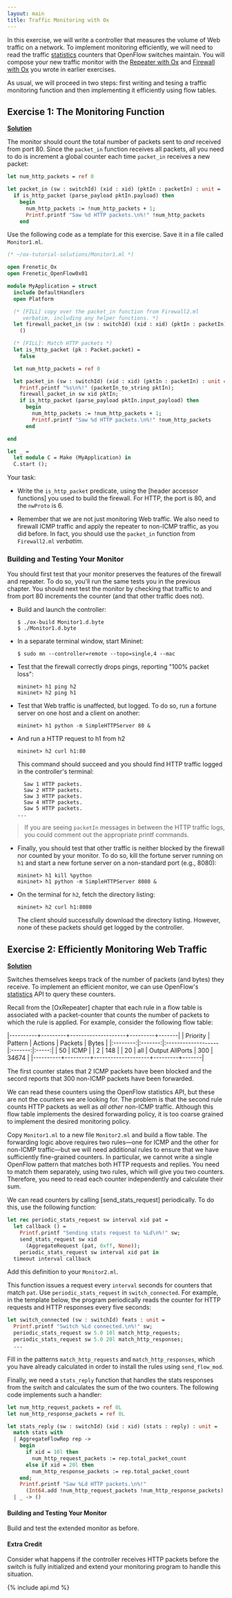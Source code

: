 ```yaml
---
layout: main
title: Traffic Monitoring with Ox
---
```


In this exercise, we will write a controller that measures the volume
of Web traffic on a network. To implement monitoring efficiently, we
will need to read the traffic [statistics] counters that OpenFlow
switches maintain. You will compose your new traffic monitor with the
[Repeater with Ox](../OxRepeater) and [Firewall with Ox](../OxFirewall) you wrote in earlier
exercises.

As usual, we will proceed in two steps: first writing and tesing a
traffic monitoring function and then implementing it efficiently using
flow tables.

## Exercise 1: The Monitoring Function

**[Solution](https://github.com/frenetic-lang/tutorials/blob/master/ox-tutorial-solutions/Monitor1.ml)**

The monitor should count the total number of packets sent to *and*
received from port 80. Since the `packet_in` function receives all
packets, all you need to do is increment a global counter each time
`packet_in` receives a new packet:

~~~ ocaml
let num_http_packets = ref 0

let packet_in (sw : switchId) (xid : xid) (pktIn : packetIn) : unit =
  if is_http_packet (parse_payload pktIn.payload) then
    begin
      num_http_packets := !num_http_packets + 1;
      Printf.printf "Saw %d HTTP packets.\n%!" !num_http_packets
    end
~~~

Use the following code as a template for this exercise.  Save it in a file
called `Monitor1.ml`.

~~~ ocaml
(* ~/ox-tutorial-solutions/Monitor1.ml *)

open Frenetic_Ox
open Frenetic_OpenFlow0x01

module MyApplication = struct
  include DefaultHandlers
  open Platform

  (* [FILL] copy over the packet_in function from Firewall2.ml
     verbatim, including any helper functions. *)
  let firewall_packet_in (sw : switchId) (xid : xid) (pktIn : packetIn) : unit =
    ()

  (* [FILL]: Match HTTP packets *)
  let is_http_packet (pk : Packet.packet) =
    false

  let num_http_packets = ref 0

  let packet_in (sw : switchId) (xid : xid) (pktIn : packetIn) : unit =
    Printf.printf "%s\n%!" (packetIn_to_string pktIn);
    firewall_packet_in sw xid pktIn;
    if is_http_packet (parse_payload pktIn.input_payload) then
      begin
        num_http_packets := !num_http_packets + 1;
        Printf.printf "Saw %d HTTP packets.\n%!" !num_http_packets
      end

end

let _ =
  let module C = Make (MyApplication) in
  C.start ();
~~~

Your task:

- Write the `is_http_packet` predicate, using the [header accessor
  functions] you used to build the firewall. For HTTP, the port is 80,
  and the `nwProto` is 6.

- Remember that we are not just monitoring Web traffic. We also need
  to firewall ICMP traffic and apply the repeater to non-ICMP traffic,
  as you did before. In fact, you should use the `packet_in` function
  from `Firewall2.ml` _verbatim_.

### Building and Testing Your Monitor

You should first test that your monitor preserves the features of the
firewall and repeater. To do so, you'll run the same tests you in the
previous chapter. You should next test the monitor by checking that
traffic to and from port 80 increments the counter (and that other
traffic does not).

- Build and launch the controller:

  ~~~ shell
  $ ./ox-build Monitor1.d.byte
  $ ./Monitor1.d.byte
  ~~~

- In a separate terminal window, start Mininet:

  ~~~
  $ sudo mn --controller=remote --topo=single,4 --mac
  ~~~

- Test that the firewall correctly drops pings, reporting "100% packet
  loss":

  ~~~
  mininet> h1 ping h2
  mininet> h2 ping h1
  ~~~

- Test that Web traffic is unaffected, but logged. To do so, run a
   fortune server on one host and a client on another:

  ~~~
  mininet> h1 python -m SimpleHTTPServer 80 &
  ~~~

- And run a HTTP request to h1 from h2

  ~~~
  mininet> h2 curl h1:80
  ~~~

  This command should succeed and you should find HTTP traffic
  logged in the controller's terminal:

  ~~~
    Saw 1 HTTP packets.
    Saw 2 HTTP packets.
    Saw 3 HTTP packets.
    Saw 4 HTTP packets.
    Saw 5 HTTP packets.
  ...
  ~~~

> If you are seeing <code>packetIn</code> messages in between the HTTP
> traffic logs, you could comment out the appropriate printf commands.


- Finally, you should test that other traffic is neither blocked by
  the firewall nor counted by your monitor. To do so, kill the fortune
  server running on `h1` and start a new fortune server on a
  non-standard port (e.g., 8080):

  ~~~
  mininet> h1 kill %python
  mininet> h1 python -m SimpleHTTPServer 8080 &
  ~~~

- On the terminal for `h2`, fetch the directory listing:

  ~~~
  mininet> h2 curl h1:8080
  ~~~

  The client should successfully download the directory listing. However, none of
  these packets should get logged by the controller.

## Exercise 2: Efficiently Monitoring Web Traffic

**[Solution](https://github.com/frenetic-lang/tutorials/blob/master/ox-tutorial-solutions/Monitor2.ml)**

Switches themselves keeps track of the number of packets (and bytes)
they receive. To implement an efficient monitor, we can use OpenFlow's
[statistics] API to query these counters.

Recall from the [OxRepeater] chapter that each rule in a flow table is
associated with a packet-counter that counts the number of packets to
which the rule is applied. For example, consider the following flow
table:

|----------+---------+--------------------+---------+-------|
| Priority | Pattern | Actions            | Packets | Bytes | 
|:--------:|:-------:|:-------------------|:-------:|:-----:|
| 50       | ICMP    |                    | 2       | 148   |
| 20       | all     | Output AllPorts    | 300     | 34674 |
|----------+---------+--------------------+---------+-------|

The first counter states that 2 ICMP packets have been blocked and the
secord reports that 300 non-ICMP packets have been forwarded.

We can read these counters using the OpenFlow statistics API, but
these are not the counters we are looking for. The problem is that the
second rule counts HTTP packets as well as *all other* non-ICMP
traffic. Although this flow table implements the desired forwarding
policy, it is too coarse grained to implement the desired monitoring
policy.

Copy `Monitor1.ml` to a new file `Monitor2.ml` and 
build a flow table. The forwarding logic above
requires two rules&mdash;one for ICMP and the other for non-ICMP
traffic&mdash;but we will need additional rules to ensure that we have
sufficiently fine-grained counters. 
In particular, we cannot write a single OpenFlow
pattern that matches both HTTP requests and replies. You need to match
them separately, using two rules, which will give you two
counters. Therefore, you need to read each counter independently and
calculate their sum.

We can read counters by calling [send_stats_request] periodically. To
do this, use the following function:

~~~ ocaml
let rec periodic_stats_request sw interval xid pat =
  let callback () =
    Printf.printf "Sending stats request to %Ld\n%!" sw;
    send_stats_request sw xid
      (AggregateRequest (pat, 0xff, None));
    periodic_stats_request sw interval xid pat in
  timeout interval callback
~~~

Add this definition to your `Monitor2.ml`.

This function issues a request every `interval` seconds for counters
that match `pat`. Use `periodic_stats_request` in `switch_connected`.
For example, in the template below, the program periodically reads the
counter for HTTP requests and HTTP responses every five seconds:

~~~ ocaml
let switch_connected (sw : switchId) feats : unit =
  Printf.printf "Switch %Ld connected.\n%!" sw;
  periodic_stats_request sw 5.0 10l match_http_requests;
  periodic_stats_request sw 5.0 20l match_http_responses;
  ...
~~~

Fill in the patterns `match_http_requests` and `match_http_responses`,
which you have already calculated in order to install the rules using
`send_flow_mod`.

Finally, we need a `stats_reply` function that handles the stats
responses from the switch and calculates the sum of the two
counters. The following code implements such a handler:

~~~ ocaml
let num_http_request_packets = ref 0L
let num_http_response_packets = ref 0L

let stats_reply (sw : switchId) (xid : xid) (stats : reply) : unit =
  match stats with
  | AggregateFlowRep rep ->
    begin
      if xid = 10l then
        num_http_request_packets := rep.total_packet_count
      else if xid = 20l then
        num_http_response_packets := rep.total_packet_count
    end;
    Printf.printf "Saw %Ld HTTP packets.\n%!"
      (Int64.add !num_http_request_packets !num_http_response_packets)
  | _ -> ()

~~~

#### Building and Testing Your Monitor

Build and test the extended monitor as before.

#### Extra Credit

Consider what happens if the controller receives HTTP packets before
the switch is fully initialized and extend your monitoring program to
handle this situation.

[statistics]: http://frenetic-lang.github.io/frenetic/Frenetic_OpenFlow0x01.html#TYPEstatsReq

{% include api.md %}
